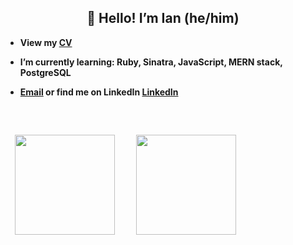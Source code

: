 <h2 align="center"> 👋 Hello! I’m Ian (he/him) </h2>



- **View my [CV](https://github.com/Battery0/CV)**

- **I’m currently learning: Ruby, Sinatra, JavaScript, MERN stack, PostgreSQL**

- **<a href="mailto:king.ian.uk@gmail.com">Email</a> or find me on LinkedIn <a href="https://www.linkedin.com/in/iankinguk/">LinkedIn</a>**

<br>

<p align="left">
  <img height="160px" style="padding: 15px;" src="https://github-readme-stats.vercel.app/api?username=battery0&show_icons=true&theme=onedark" />  
  <img height="160px" style="padding: 15px;" src="https://github-readme-stats.vercel.app/api/top-langs/?username=battery0&layout=compact&theme=onedark"/>
</p>
